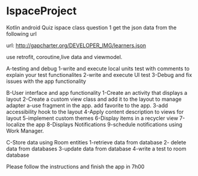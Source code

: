 # IspaceProject
Kotlin android Quiz ispace class
  question 1
  get the json data from the following url

url:  http://gapcharter.org/DEVELOPER_IMG/learners.json

 use retrofit, coroutine,live data and viewmodel.

 A-testing and debug
 1-write and execute local units test with
 comments to explain your test functionalites
 2-write and execute UI test
 3-Debug and fix issues with the app functionality

 B-User interface and app functionality
 1-Create an activity that displays a layout
 2-Create a custom view class and add it to the layout to manage adapter
   a-use fragment in the app.
   add favorite to the app.
 3-add accessibility hook to the layout
 4-Apply content description to views for layout
 5-implement custom themes
 6-Display items in a recycler view
 7-localize the app
 8-Displays Notifications
 9-schedule notifications using Work Manager.

 C-Store data using Room entities
 1-retrieve data from database
 2- delete data from databases
 3-update data from database
 4-write a test to room database

 Please follow the instructions and finish the app in 7h00
